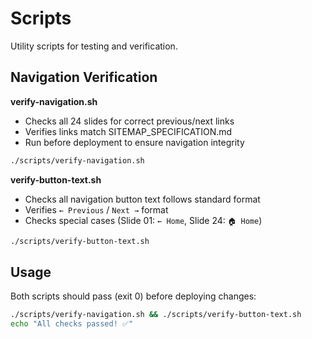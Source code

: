 # Scripts

Utility scripts for testing and verification.

## Navigation Verification

**verify-navigation.sh**
- Checks all 24 slides for correct previous/next links
- Verifies links match SITEMAP_SPECIFICATION.md
- Run before deployment to ensure navigation integrity

```bash
./scripts/verify-navigation.sh
```

**verify-button-text.sh**
- Checks all navigation button text follows standard format
- Verifies `← Previous` / `Next →` format
- Checks special cases (Slide 01: `← Home`, Slide 24: `🏠 Home`)

```bash
./scripts/verify-button-text.sh
```

## Usage

Both scripts should pass (exit 0) before deploying changes:

```bash
./scripts/verify-navigation.sh && ./scripts/verify-button-text.sh
echo "All checks passed! ✅"
```
